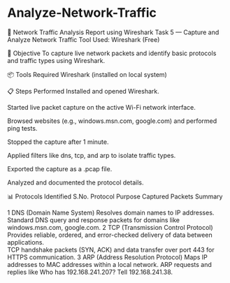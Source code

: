 # Analyze-Network-Traffic
📑 Network Traffic Analysis Report using Wireshark
 Task 5 — Capture and Analyze Network Traffic
Tool Used: Wireshark (Free)

🎯 Objective
To capture live network packets and identify basic protocols and traffic types using Wireshark.

📦 Tools Required
Wireshark (installed on local system)

📋 Steps Performed
Installed and opened Wireshark.

Started live packet capture on the active Wi-Fi network interface.

Browsed websites (e.g., windows.msn.com, google.com) and performed ping tests.

Stopped the capture after 1 minute.

Applied filters like dns, tcp, and arp to isolate traffic types.

Exported the capture as a .pcap file.

Analyzed and documented the protocol details.

📊 Protocols Identified
S.No.	Protocol	Purpose	Captured Packets Summary

1	DNS (Domain Name System)	Resolves domain names to IP addresses.
Standard DNS query and response packets for domains like windows.msn.com, google.com.
2	TCP (Transmission Control Protocol)	Provides reliable, ordered, and error-checked delivery of data between applications.	
TCP handshake packets (SYN, ACK) and data transfer over port 443 for HTTPS communication.
3	ARP (Address Resolution Protocol)	Maps IP addresses to MAC addresses within a local network.
ARP requests and replies like Who has 192.168.241.207? Tell 192.168.241.38.

